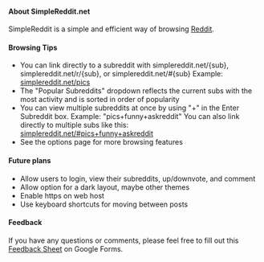 <div class="col-xs-12">
	<h4>About SimpleReddit.net</h4>
	<p>SimpleReddit is a simple and efficient way of browsing <a target="_blank" href="http://reddit.com">Reddit</a>.</p>
	<h4>Browsing Tips</h4>
	<ul>
		<li>You can link directly to a subreddit with simplereddit.net/{sub}, simplereddit.net/r/{sub}, or simplereddit.net/#{sub} Example: <a href="pics">simplereddit.net/pics</a></li>
		<li>The "Popular Subreddits" dropdown reflects the current subs with the most activity and is sorted in order of popularity</li>
		<li>You can view multiple subreddits at once by using "+" in the Enter Subreddit box. Example: "pics+funny+askreddit" You can also link directly to multiple subs like this: <a href="http://simplereddit.net/#pics+funny+askreddit">simplereddit.net/#pics+funny+askreddit</a></li>
		<li>See the options page for more browsing features</li>
	</ul>
	<h4>Future plans</h4>
	<ul>
		<li>Allow users to login, view their subreddits, up/downvote, and comment</li>
		<li>Allow option for a dark layout, maybe other themes</li>
		<li>Enable https on web host</li>
		<li>Use keyboard shortcuts for moving between posts</li>
	</ul>
	<h4>Feedback</h4>
	<p>If you have any questions or comments, please feel free to fill out this <a target="_blank" href="http://goo.gl/forms/SZ6w8x0Mnc">Feedback Sheet</a> on Google Forms.</p>
	<br />
</div>
